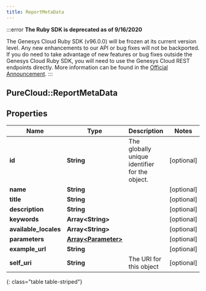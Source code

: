```yaml
---
title: ReportMetaData
---
```


:::error
**The Ruby SDK is deprecated as of 9/16/2020**

The Genesys Cloud Ruby SDK (v96.0.0) will be frozen at its current version level. Any new enhancements to our API or bug fixes will not be backported. If you do need to take advantage of new features or bug fixes outside the Genesys Cloud Ruby SDK, you will need to use the Genesys Cloud REST endpoints directly. More information can be found in the [Official Announcement](https://developer.mypurecloud.com/forum/t/announcement-genesys-cloud-ruby-sdk-end-of-life/8850).
:::


## PureCloud::ReportMetaData

## Properties

|Name | Type | Description | Notes|
|------------ | ------------- | ------------- | -------------|
| **id** | **String** | The globally unique identifier for the object. | [optional] |
| **name** | **String** |  | [optional] |
| **title** | **String** |  | [optional] |
| **description** | **String** |  | [optional] |
| **keywords** | **Array&lt;String&gt;** |  | [optional] |
| **available_locales** | **Array&lt;String&gt;** |  | [optional] |
| **parameters** | [**Array&lt;Parameter&gt;**](Parameter.html) |  | [optional] |
| **example_url** | **String** |  | [optional] |
| **self_uri** | **String** | The URI for this object | [optional] |
{: class="table table-striped"}


